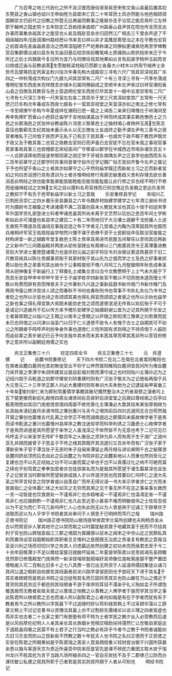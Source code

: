 <!-- { "loadSidebar": true } -->
　　广为百粤之地三代政化之所不及汉晋而唐俗渐渐易至宋弥文香山县最后置其初东筦县之香山镇也绍兴壬申始陞为县距宋亡百二十年耳而士风亦然能与他邑相颉颃国朝崇文仍前代之旧教之所暨无远弗届而教事之隆替亦击乎治官之能否焉旴江左祥职于翰林之国史院十五年防定乙丑勑授承直郎广州路香山县尹其在院也传言而言达办事而事集余觇其才之能官也乆矣及既赴官余亦归田然江广相去三千里余声迹了不相闻越四年戊辰调潮州路经厯以书来言曰祥以非才滥膺民寄思治之本在乎教也涖官之初首谒先圣庙庙直县治之西卑湿隘陋于严祀弗称谋之同僚拟更诸爽垲再至学俾教官召集郡儒议咸曰县东有文庙旧基后枕崇岗前瞻笔峰土质燥刚山势拱抱宋末迁于今所迁之后士风頽衰今复旧所为宜乃与同僚往视其地果如众言有前直学杨仲玉起而言曰倘或迁庙与前教谕髙生愿献栋梁柱础已而郡士各备大小材木以供用节缩养士余赀市瓦甓等防定丙寅孟秋兴役次年春先构大成殿崇三寻有六尺广倍其崇深视其广杀四之一仲秋落成次构仪门九檩九间其崇常有二尺广十有三寻深三寻有一尺季冬落成惟明伦堂东西庑未完祥既去亦储木石属同僚嗣成之至顺辛未左尹来过曰祥官潮阳香山县之旧僚及其教官与邑士营造明伦堂东西庑已毕其堂十一檩中五堂崇常有二尺广七寻有七尺深三寻有一尺夹室左右各二其崇杀于堂三尺其深如堂其广五常有一尺天厯己巳冬构次年春成东西庑七檩各十一室其崇视堂之夹室深亦如之南北之修七常有一寻至顺庚午冬构今年夏成祥在潮阳已厯一载之上谒告二亲来归靖惟仕于岭海间至再幸免瘝旷而香山小邑获迁庙学于吉地始谋虽出于祥而终成其事实赖邑僚邑士之力邑之长那海邑之贰张仲谷教谕陈介汤思义黎某邑士之输材竭心者杨仲玉髙生陈志袁珏也敢蕲先生纪其始末垂示永乆以无忘僚友士友成终之勤予谓左尹有三善令之居官者唯私于己何恤于民而尹无私于己有志于民其善一也或优于政不睱于教而尹既优于政又及于教其善二也官之政教去官则已而尹虽已去官犹不忘在官未竟之事视官事若家事焉其善三也尝稽郡志宋绍圣间广守章楶以郡学在中城西近市喧杂诸生百五十一人合辞请择地而徙遂参隂阳家之説迁学于牙城东南隅左尹之迁县学也由西而东与二百年前章守之迁郡学时异事同昔章守自作迁学记期广俗丕变如齐鲁今左尹之属记于予也所望于香山之士者其亦如章守之心乎然则庙学既迁而新矣士习之迁而新者宜如之何曰贡诏颁行具有谟训为士者亦惟明经修行焉廓志破愚趋义舍利存理去欲长善消恶此明经之效也能孝能弟能慈能睦能忠能信能耻能让此行修之实也经不明行不修而徒缀缉程试之文眯主司之目以撄科名苟官禄而已则岂惟近负圣朝之恩远负圣师之教抑宁不有负于邑宰新庙学以新士习之意哉
　　乐安重修县学记
　　宋绍兴乙巳割抚吉崇仁之四乡置乐安县置县之六年令魏彦材始建学建学之七年清江谢尚书谔时为摄尉令王植委之考进诸儒不满二百葢创县未乆教犹未洽也其后十倍于初迨宋季年升国学贡礼部登进士科者甲诸邑虽其所尚未离乎文艺然以后创之邑百年间士学彬彬如此亦可谓盛也矣县学之建百二十有二年而地归于大元壤土遐僻干戈抢攘人士逃生救死不赡遑及弦诵俎豆事哉足迹之布于学者无几宫墙之内鞠为茂草固其所也既而兵难稍纾军官王佑周视庙学恻然兴懐不谋于邑僚不资于士民躬役卒伍取没官废屋之材构讲堂一新之越数年堂复敝邑士陈士贵率其弟进市民屋五间辇任以至彻其旧再新之又新中门三间葺庙殿并两庑从祀有室肄业有斋缭以三门庖廪具完令王英薄董进教官前大学进士董徳暨诸儒力也皇庆初元庙之前宇将压令刘汝弼议更造筑基崇于旧二尺教官阙具以陈仕贵摄事资取于其家材取于其山先为之倡而学之士及邑之好事者损费以助仕贵之弟善司其出纳令于公事暇督视不倦八月鸠工九月竪楹明年秋告成奉圣师从祀神像复于新庙行上丁释奠礼士咸集佥言曰当今文教懋明于上士气未大振于下而吾乐安自甲申辛夘甲午至于壬子庙学栋宇四新矣官不敢以不切而弛未遑而慢士不敢以有费而辞有劳而惮昔夫子之作春秋凡兴造之事新延廐书新作南门书新作雉门及两观书僖公修泮宫诗人颂之而春秋不书何也春秋刑书也常事不书失礼失仪乃书书之者贬之也所以示惩也诗之有颂颂其美也得礼得宜而颂颂之者褒之也所以示劝也庙学之新也事之得礼得宜孰大焉既未能効史克之颂而遂使冺冺无传焉以劝后殆于不可于是请记兴造嵗月于石以传方来予稽乐安建学之始摄尉谢公首为之记其所期于乐安之士者甚厚期之以临川之王期之以南丰之曾期之以庐陵之欧阳清江豫章之刘若黄而犹未已也将借之以问津以诣圣门以归于仁义道徳不欲令人有愧于古士之自期其可不如公之所期者乎鸣呼声利纷争身外事也道徳仁义性所固有求则得之不待资借于人振防而追前辈之髙步谢记已云予何言哉夲其末而末其本髙其卑而卑其髙非所以荅官府修学之意非所以副朝廷用儒之实也













　　呉文正集巻三十六
　　钦定四库全书
　　呉文正集巻三十七
　　元　呉澄　撰
　　记
　　岳麓书院重修记
　　天下四大书院二在北二在南在北者嵩阳睢阳也在南者岳麓白鹿洞也其初聚徒受业不仰于公养然嵩阳睢阳白鹿洞皆民间所为惟岳麓乃宋开寳之季潭守朱洞所建其议倡自彭城刘嶅而潭守成之也时则陆川主簿孙迈为之记绍兴燬于兵乾道之初郡守建安刘珙重建时则有广汉张子敬夫为之记徳祐再燬于兵大元至元二十三年学正郡人刘必大重建时则有奉训大夫朱勃为之记逮延祐甲寅垂三十年矣陵刘安仁来为郡别驾董儒学事覩其敝圮慨然整治木之朽者易壁之漫者圬上瓦下甓更撤而新前礼殿傍四斋左诸贤祠右百泉轩后讲堂堂之后阁曰尊经阁之后亭曰极髙明悉如其旧门庑庖馆宫墙四周靡不修完善化主簿潘必大敦其役朱某张厚相继为长具始末请纪嵗月余谓书院之肇创重兴与夫今之増饰前后四刘氏道同志合岂苟然哉开寳之肇创也葢惟五代乱离之余学正不修而湖南遐远之郡儒风未振故俾学者于是焉而读书乾道之重兴也葢惟州县庠序之教沈迷俗学而科举利诱之习蛊惑士心故俾学者于是焉而讲道是其所愿望于来学之人虽浅深之不侔然皆不为无意也考于二记可见已呜呼孟子以来圣学无传旷千数百年之乆衡岳之灵钟为异人而有周子生于湖广之道州亚孔并顔而接曾子子思孟子不传之绪其原既开其流遂衍又百余年而有广汉张子家于潭新安朱子官于潭当张子无恙时朱子自闽来潭留止两月相与讲论阐明千古之秘骤游岳麓同跻岳顶而后去自此之后岳麓之为书院非前之岳麓矣地以人而重也然则至元之复建也岂不以先正经始之功不可以废而莫之举也乎岂不以真儒过化之响不可絶而莫之续也乎别驾君之拳拳加意者亦岂徒掠美名而为是哉其所愿望于诸生葢甚深也且张子之记尝言当时郡侯所愿望矣欲成就人才以传道济民也而其要曰仁呜呼仁之道大先圣之所罕言轻言之则学者或以自髙自广而卒无得论语一书大率示学者求仁之方而未尝直指仁之全体葢仁体之大如天之无穷而其用之见于事无所不在迩之事亲事长微而一言一动皆是也饮食居处一不谨焉非仁也歩趋唯诺一不谨焉非仁也温凊定省一不谨焉非仁也应接酧酢一不谨焉非仁也凡此至近至小甚易不难而明敏俊伟之士徃徃忽视以为不足为而仁不可几矣呜呼仁人心也失此则无以为人曾是熟于记诵工于辞章优于进取而足以为人乎学于书院者其尚审问于人慎思于已明辨而笃行之哉
　　瑞州路正徳书院记
　　瑞州路正徳书院防山银场提举侯君孛兰奚所创建也夫荆杨贡金从古以然周官丱人掌其地守之以禁而取之以时葢犹秘其寳于地藏其富于民而不尽括其利于官也防山跨瑞袁临江三郡之境固为寳藏唐以前未之闻宋之中世山近之民颇私其利而置场设官自国朝始职其职者旦旦惟利之是图既无治民之责谁复有教民之意哉当衮衮兴利之场而切切兴学之务其人识虑葢远矣然创建之初功未完而侯君去至于今二十余年田租薄少不足以赡给室屋日就敝坏延祐二年夏提举陈君以忠至祗谒先圣顾瞻怃然即日修葺殿堂门庑焕然一新涂径堦除甃砌端好圣师像位龛帐案座靡不整严置田增租嵗入可二百斛比旧多十之七八其费一皆已出无所资于人延请师儒招集徒众诵习其间公退之暇躬自劝督佐其经画者前龙兴路学录邹民则也予尝叹天下诱于其名于其实者緫緫而是若此书院之设岂徒徇其名而已固将责其实也防山僻在万山之偎近于寳货则其民贪远于都邑则其俗陋身不游于庠序则耳目不濡染乎礼义殆如孟子所谓饱暖逸居而无教者矣故夫居之以羣居之地教之以善教之人俾学者于是而学其当学之事此陈君所以继侯君之志也而诸人所以副陈君之心者何如哉是有在于学者而犹有系于教者焉今之所以教所以学其最下不过追随时好以苟利禄其稍上不过采撷华藻以工辞章又稍上不过记览羣书以资慱洽其最上亦不过剽掠先儒绪论以谈义理之四者皆虚也而非实也古者二十五家之里门有塾塾有师不特为士者学民之朝夕出入必受教而后退是以风俗厚伦纪明人人亲其亲长其长族姻乡党相交相助扶持蔼然仁让忠敬自家庭达于道路虽闾巷之民莫不有士君子之行当时之教必有异乎今者今之教于书院者诚能如古旧习丕变而防山之民新矣不然教之数十年犹夫人也书院之名曰正徳而于正民徳之实安在陈君之所期果如是乎陈君瑞之髙安人宽易倜傥重义轻财尝冶银于兴国所获嬴余悉以施与客游天京为贵近所喜受中防来莅是官先是课不辨民力重困又取木炭于瑞州龙兴不胜其扰为言于当路凡场所输杀四之一官自买炭扰不及于二郡律己公防而办课优敏公私便之观其所职于己者若是其实则其所期于人者从可知也
　　明经书院记
